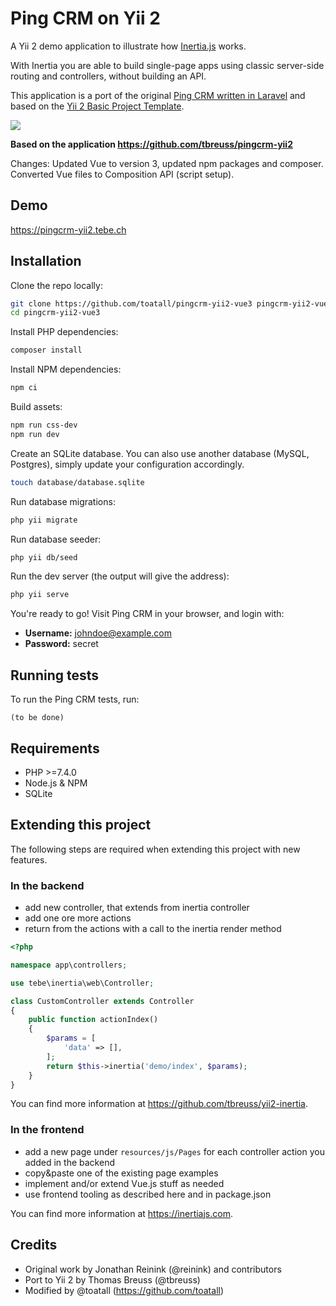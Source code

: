 # Ping CRM on Yii 2

A Yii 2 demo application to illustrate how [Inertia.js](https://inertiajs.com) works.

With Inertia you are able to build single-page apps using classic server-side routing and controllers, without building an API.

This application is a port of the original [Ping CRM written in Laravel](https://github.com/inertiajs/pingcrm) and based on the [Yii 2 Basic Project Template](https://github.com/yiisoft/yii2-app-basic). 

![](screenshot.png)

**Based on the application https://github.com/tbreuss/pingcrm-yii2**

Changes: Updated Vue to version 3, updated npm packages and composer. Converted Vue files to Composition API (script setup).

## Demo

<https://pingcrm-yii2.tebe.ch>

## Installation

Clone the repo locally:

```sh
git clone https://github.com/toatall/pingcrm-yii2-vue3 pingcrm-yii2-vue3
cd pingcrm-yii2-vue3
```

Install PHP dependencies:

```sh
composer install
```

Install NPM dependencies:

```sh
npm ci
```

Build assets:

```sh
npm run css-dev
npm run dev
```

Create an SQLite database. You can also use another database (MySQL, Postgres), simply update your configuration accordingly.

```sh
touch database/database.sqlite
```

Run database migrations:

```sh
php yii migrate
```

Run database seeder:

```sh
php yii db/seed
```

Run the dev server (the output will give the address):

```sh
php yii serve
```

You're ready to go! Visit Ping CRM in your browser, and login with:

- **Username:** johndoe@example.com
- **Password:** secret

## Running tests

To run the Ping CRM tests, run:

```
(to be done)
```

## Requirements

- PHP >=7.4.0
- Node.js & NPM
- SQLite

## Extending this project

The following steps are required when extending this project with new features.

### In the backend

- add new controller, that extends from inertia controller
- add one ore more actions
- return from the actions with a call to the inertia render method   

~~~php
<?php

namespace app\controllers;

use tebe\inertia\web\Controller;

class CustomController extends Controller
{
    public function actionIndex()
    {
        $params = [
            'data' => [],
        ];
        return $this->inertia('demo/index', $params);
    }
}
~~~

You can find more information at <https://github.com/tbreuss/yii2-inertia>.

### In the frontend

- add a new page under `resources/js/Pages` for each controller action you added in the backend 
- copy&paste one of the existing page examples
- implement and/or extend Vue.js stuff as needed
- use frontend tooling as described here and in package.json

You can find more information at <https://inertiajs.com>.

## Credits
- Original work by Jonathan Reinink (@reinink) and contributors
- Port to Yii 2 by Thomas Breuss (@tbreuss)
- Modified by @toatall (https://github.com/toatall)
